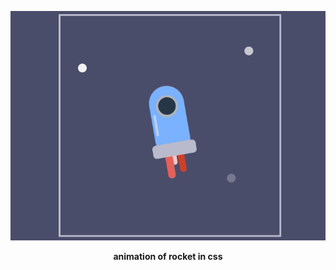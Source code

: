 


<p align="center"><img src="rocket.gif"></p>
<div align="center" font-size=20px><b>animation of rocket in css </b></div>


